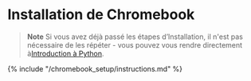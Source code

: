 # Installation de Chromebook

> **Note** Si vous avez déjà passé les étapes d’Installation, il n'est pas nécessaire de les répéter - vous pouvez vous rendre directement à[Introduction à Python](../python_introduction/README.md).

{% include "/chromebook_setup/instructions.md" %}